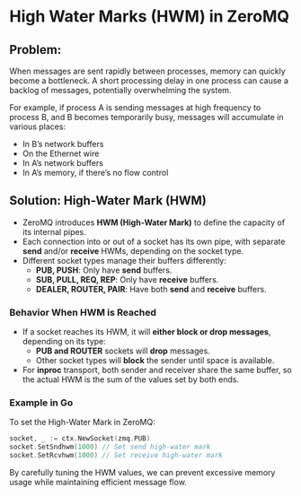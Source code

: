 # High Water Marks (HWM) in ZeroMQ

## Problem:
When messages are sent rapidly between processes, memory can quickly become a bottleneck. A short processing delay in one process can cause a backlog of messages, potentially overwhelming the system. 

For example, if process A is sending messages at high frequency to process B, and B becomes temporarily busy, messages will accumulate in various places:
- In B’s network buffers
- On the Ethernet wire
- In A’s network buffers
- In A’s memory, if there’s no flow control

## Solution: High-Water Mark (HWM)
- ZeroMQ introduces **HWM (High-Water Mark)** to define the capacity of its internal pipes.
- Each connection into or out of a socket has its own pipe, with separate **send** and/or **receive** HWMs, depending on the socket type.
- Different socket types manage their buffers differently:
  - **PUB, PUSH**: Only have **send** buffers.
  - **SUB, PULL, REQ, REP**: Only have **receive** buffers.
  - **DEALER, ROUTER, PAIR**: Have both **send** and **receive** buffers.

### Behavior When HWM is Reached
- If a socket reaches its HWM, it will **either block or drop messages**, depending on its type:
  - **PUB and ROUTER** sockets will **drop** messages.
  - Other socket types will **block** the sender until space is available.
- For **inproc** transport, both sender and receiver share the same buffer, so the actual HWM is the sum of the values set by both ends.

### Example in Go
To set the High-Water Mark in ZeroMQ:

```go
socket, _ := ctx.NewSocket(zmq.PUB)
socket.SetSndhwm(1000) // Set send high-water mark
socket.SetRcvhwm(1000) // Set receive high-water mark
```
By carefully tuning the HWM values, we can prevent excessive memory usage while maintaining efficient message flow.
